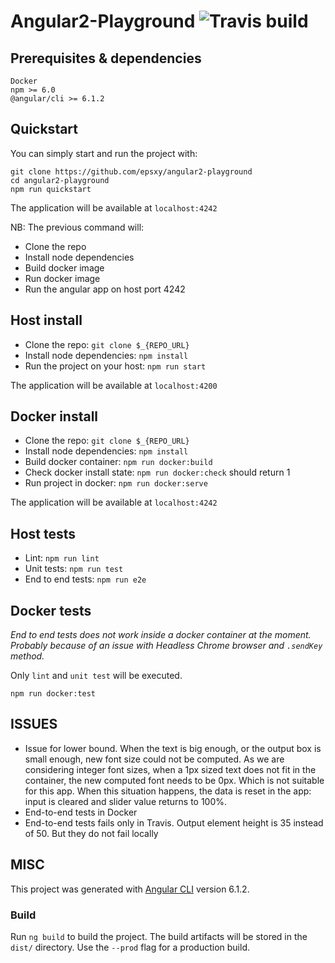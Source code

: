# Angular2-Playground ![Travis build](https://api.travis-ci.com/epsxy/angular2-playground.svg?branch=master)

## Prerequisites & dependencies

```
Docker
npm >= 6.0
@angular/cli >= 6.1.2
```

## Quickstart

You can simply start and run the project with:

```
git clone https://github.com/epsxy/angular2-playground
cd angular2-playground
npm run quickstart
```

The application will be available at `localhost:4242`

NB: The previous command will:
- Clone the repo
- Install node dependencies
- Build docker image
- Run docker image
- Run the angular app on host port 4242

## Host install

- Clone the repo: `git clone $_{REPO_URL}`
- Install node dependencies: `npm install`
- Run the project on your host: `npm run start`

The application will be available at `localhost:4200`

## Docker install

- Clone the repo: `git clone $_{REPO_URL}`
- Install node dependencies: `npm install`
- Build docker container: `npm run docker:build`
- Check docker install state: `npm run docker:check` should return 1
- Run project in docker: `npm run docker:serve`

The application will be available at `localhost:4242`

## Host tests

- Lint: `npm run lint`
- Unit tests: `npm run test`
- End to end tests: `npm run e2e`

## Docker tests
*End to end tests does not work inside a docker container at the moment. Probably because of an issue with Headless Chrome browser and `.sendKey` method.*

Only `lint` and `unit test` will be executed.

```
npm run docker:test
```

## ISSUES

- Issue for lower bound. When the text is big enough, or the output box is small enough, new font size could not be computed. As we are considering integer font sizes, when a 1px sized text does not fit in the container, the new computed font needs to be 0px. Which is not suitable for this app. When this situation happens, the data is reset in the app: input is cleared and slider value returns to 100%.
- End-to-end tests in Docker
- End-to-end tests fails only in Travis. Output element height is 35 instead of 50. But they do not fail locally

## MISC

This project was generated with [Angular CLI](https://github.com/angular/angular-cli) version 6.1.2.

### Build

Run `ng build` to build the project. The build artifacts will be stored in the `dist/` directory. Use the `--prod` flag for a production build.
